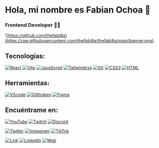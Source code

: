 # Hola, mi nombre es Fabian Ochoa 👋

### Frontend Developer 👨‍💻

![https://github.com/thefabi8a](https://raw.githubusercontent.com/thefabi8a/thefabi8a/main/banner.png)

## Tecnologías:

[![React](https://img.shields.io/badge/react-61DAFB?style=for-the-badge&logo=react&logoColor=white&labelColor=101010)]()
[![Vite](https://img.shields.io/badge/vite-646CFF?style=for-the-badge&logo=vite&logoColor=white&labelColor=101010)]()
[![JavaScript](https://img.shields.io/badge/JavaScript-F7DF1E?style=for-the-badge&logo=javascript&logoColor=white&labelColor=101010)]()
[![Tailwindcss](https://img.shields.io/badge/tailwindcss-06B6D4?style=for-the-badge&logo=tailwindcss&logoColor=white&labelColor=101010)]()
[![Git](https://img.shields.io/badge/git-F05032?style=for-the-badge&logo=git&logoColor=white&labelColor=101010)]()
[![CSS3](https://img.shields.io/badge/css3-1572B6?style=for-the-badge&logo=css3&logoColor=white&labelColor=101010)]()
[![HTML](https://img.shields.io/badge/html-E34F26?style=for-the-badge&logo=html5&logoColor=white&labelColor=101010)]()

## Herramientas:

[![VScode](https://img.shields.io/badge/vscode-007ACC?style=for-the-badge&logo=visualstudiocode&logoColor=white&labelColor=101010)]()
[![GitKraken](https://img.shields.io/badge/gitkraken-179287?style=for-the-badge&logo=gitkraken&logoColor=white&labelColor=101010)]()
[![Figma](https://img.shields.io/badge/figma-007ACC?style=for-the-badge&logo=figma&logoColor=white&labelColor=101010)]()

## Encuéntrame en:

[![YouTube](https://img.shields.io/badge/YouTube-thefabi8a_dev-FF0000?style=for-the-badge&logo=youtube&logoColor=white&labelColor=101010)](https://www.youtube.com/channel/UCy3FaRR8C36BSaltZTP7HPw)
[![Twitch](https://img.shields.io/badge/Twitch-thefabi8a-9146FF?style=for-the-badge&logo=twitch&logoColor=white&labelColor=101010)](https://twitch.tv/thefabi8a)
[![Discord](https://img.shields.io/badge/Discord-thefabi8a-5865F2?style=for-the-badge&logo=discord&logoColor=white&labelColor=101010)](https://discord.gg/5R3byA54Fg)
<br>

[![Twitter](https://img.shields.io/badge/Twitter-@thefabi8adev-1DA1F2?style=for-the-badge&logo=twitter&logoColor=white&labelColor=101010)](https://twitter.com/TheFabi8ADev)
[![Instagram](https://img.shields.io/badge/Instagram-@thefabi8adev-E4405F?style=for-the-badge&logo=instagram&logoColor=white&labelColor=101010)](https://www.instagram.com/thefabi8a.dev/)
[![TikTok](https://img.shields.io/badge/TikTok-@thefabi8a.dev-69C9D0?style=for-the-badge&logo=tiktok&logoColor=white&labelColor=101010)](https://tiktok.com/@thefabi8a.dev)
</br>

[![Link](https://img.shields.io/badge/Link_Site-thefabi8a.dev-39E09B?style=for-the-badge&logo=Linktree&logoColor=white&labelColor=101010)](https://thefabi8a.dev)
[![LinkedIn](https://img.shields.io/badge/LinkedIn-fabian_ochoa-0077B5?style=for-the-badge&logo=linkedin&logoColor=white&labelColor=101010)](https://www.linkedin.com/in/fabian-ochoa)
[![Web](https://img.shields.io/badge/Web-TheFabi8A.dev-14a1f0?style=for-the-badge&logo=dev.to&logoColor=white&labelColor=101010)](https://thefabi8a.dev)
